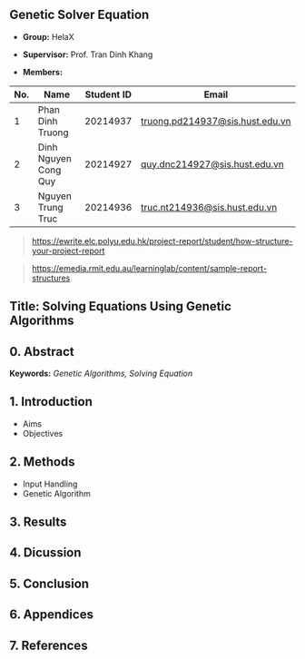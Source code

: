 
## Genetic Solver Equation

- **Group:** HelaX

- **Supervisor:** Prof. Tran Dinh Khang

- **Members:**

|No.|Name|Student ID|Email|
|-|-|-|-|
|1|Phan Dinh Truong|20214937|truong.pd214937@sis.hust.edu.vn|
|2|Dinh Nguyen Cong Quy|20214927|quy.dnc214927@sis.hust.edu.vn|
|3|Nguyen Trung Truc|20214936|truc.nt214936@sis.hust.edu.vn|

> https://ewrite.elc.polyu.edu.hk/project-report/student/how-structure-your-project-report

> https://emedia.rmit.edu.au/learninglab/content/sample-report-structures

## Title: Solving Equations Using Genetic Algorithms

## 0. Abstract

**Keywords:** *Genetic Algorithms, Solving Equation*

## 1. Introduction
- Aims
- Objectives

## 2. Methods
- Input Handling
- Genetic Algorithm

## 3. Results

## 4. Dicussion

## 5. Conclusion

## 6. Appendices

## 7. References